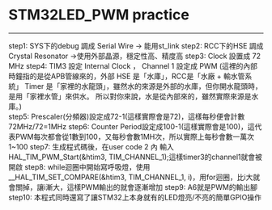 # STM32LED_PWM practice
---
step1: SYS下的debug 調成 Serial Wire -> 能用st_link
step2: RCC下的HSE 調成 Crystal Resonator ->使用外部晶源，穩定性高、精度高
step3: Clock 設置成 72 MHz
step4: TIM3 設定 Internal Clock ， Channel 1 設定成 PWM 
    (這裡的內部時鐘指的是從APB管線來的，外部 HSE 是「水庫」，RCC是「水廠 + 輸水管系統」
    Timer 是「家裡的水龍頭」，雖然水的來源是外部的水庫，但你開水龍頭時，是用「家裡水管」來供水。 所以對你來說，水是從內部來的，雖然實際來源是水庫。)  
step5: Prescaler(分頻器)設定成72-1(這樣實際會是72)，這樣每秒便會計數72MHz/72=1MHz
step6: Counter Period設定成100-1(這樣實際會是100)，這代表PWM每次都會從1數到100，又每秒會數1MH次，所以實際上每秒會數一萬次1~100
step7: 生成程式碼後，在user code 2 內 輸入 HAL_TIM_PWM_Start(&htim3, TIM_CHANNEL_1);這樣timer3的channel1就會被開啟
step8: while迴圈中開始寫呼吸燈，使用 __HAL_TIM_SET_COMPARE(&htim3, TIM_CHANNEL_1, i)，用for迴圈，比i大就會關掉，讓i漸大，這樣PWM輸出的就會逐漸增加
step9: A6就是PWM的輸出腳
step10: 本程式同時還寫了讓STM32上本身就有的LED燈亮/不亮的簡單GPIO操作